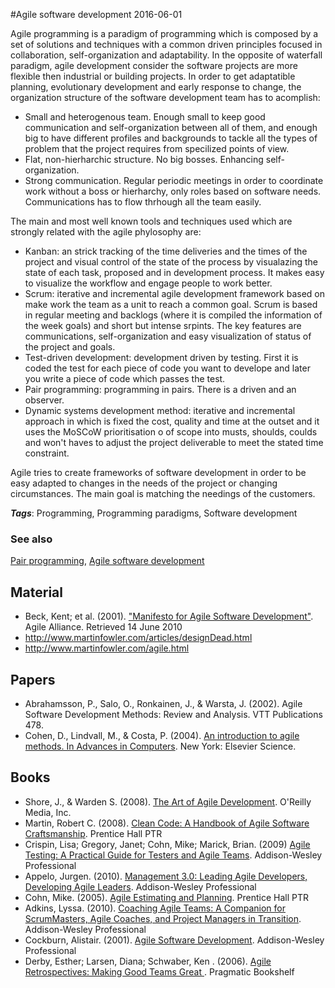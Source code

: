 
#Agile software development
2016-06-01

Agile programming is a paradigm of programming which is composed by a set of solutions and techniques with a common driven principles focused in collaboration, self-organization and adaptability.
In the opposite of waterfall paradigm, agile development consider the software projects are more flexible then industrial or building projects. In order to get adaptatible planning, evolutionary development and early response to change, the organization structure of the software development team has to acomplish:
- Small and heterogenous team. Enough small to keep good communication and self-organization between all of them, and enough big to have different profiles and backgrounds to tackle all the types of problem that the project requires from specilized points of view.
- Flat, non-hierharchic structure. No big bosses. Enhancing self-organization.
- Strong communication. Regular periodic meetings in order to coordinate work without a boss or hierharchy, only roles based on software needs. Communications has to flow thrhough all the team easily.

The main and most well known tools and techniques used which are strongly related with the agile phylosophy are:
- Kanban: an strick tracking of the time deliveries and the times of the project and visual control of the state of the process by visualazing the state of each task, proposed and in development process. It makes easy to visualize the workflow and engage people to work better.
- Scrum: iterative and incremental agile development framework based on make work the team as a unit to reach a common goal. Scrum is based in regular meeting and backlogs (where it is compiled the information of the week goals) and short but intense srpints. The key features are communications, self-organization and easy visualization of status of the project and goals.
- Test-driven development: development driven by testing. First it is coded the test for each piece of code you want to develope and later you write a piece of code which passes the test.
- Pair programming: programming in pairs. There is a driven and an observer.
- Dynamic systems development method: iterative and incremental approach in which is fixed the cost, quality and time at the outset and it uses the MoSCoW prioritisation o of scope into musts, shoulds, coulds and won't haves to adjust the project deliverable to meet the stated time constraint.

Agile tries to create frameworks of software development in order to be easy adapted to changes in the needs of the project or changing circumstances. The main goal is matching the needings of the customers.

***Tags***: Programming, Programming paradigms, Software development

### See also
[Pair programming](/pair_programming), [Agile software development](/agile_software_development)
## Material
* Beck, Kent; et al. (2001). ["Manifesto for Agile Software Development"](http://agilemanifesto.org/). Agile Alliance. Retrieved 14 June 2010
* http://www.martinfowler.com/articles/designDead.html
* http://www.martinfowler.com/agile.html

## Papers
* Abrahamsson, P., Salo, O., Ronkainen, J., & Warsta, J. (2002). Agile Software Development Methods: Review and Analysis. VTT Publications 478.
* Cohen, D., Lindvall, M., & Costa, P. (2004). [An introduction to agile methods. In Advances in Computers](http://robertfeldt.net/courses/agile/cohen_2004_intro_to_agile_methods.pdf). New York: Elsevier Science.

## Books
* Shore, J., & Warden S. (2008). [The Art of Agile Development](https://www.goodreads.com/book/show/1654215.The_Art_of_Agile_Development). O'Reilly Media, Inc.
* Martin, Robert C. (2008). [Clean Code: A Handbook of Agile Software Craftsmanship](https://www.goodreads.com/book/show/3735293-clean-code). Prentice Hall PTR
* Crispin, Lisa; Gregory, Janet; Cohn, Mike; Marick, Brian. (2009) [Agile Testing: A Practical Guide for Testers and Agile Teams](https://www.goodreads.com/book/show/5341009-agile-testing). Addison-Wesley Professional
* Appelo, Jurgen. (2010). [Management 3.0: Leading Agile Developers, Developing Agile Leaders](https://www.goodreads.com/book/show/10210821-management-3-0). Addison-Wesley Professional
* Cohn, Mike. (2005). [Agile Estimating and Planning](https://www.goodreads.com/book/show/9267.Agile_Estimating_and_Planning). Prentice Hall PTR
* Adkins, Lyssa. (2010). [Coaching Agile Teams: A Companion for ScrumMasters, Agile Coaches, and Project Managers in Transition](https://www.goodreads.com/book/show/8337919-coaching-agile-teams). Addison-Wesley Professional
* Cockburn, Alistair. (2001). [Agile Software Development](https://www.goodreads.com/book/show/942577.Agile_Software_Development). Addison-Wesley Professional
* Derby, Esther; Larsen, Diana; Schwaber, Ken . (2006). [Agile Retrospectives: Making Good Teams Great ](https://www.goodreads.com/book/show/721338.Agile_Retrospectives). Pragmatic Bookshelf


